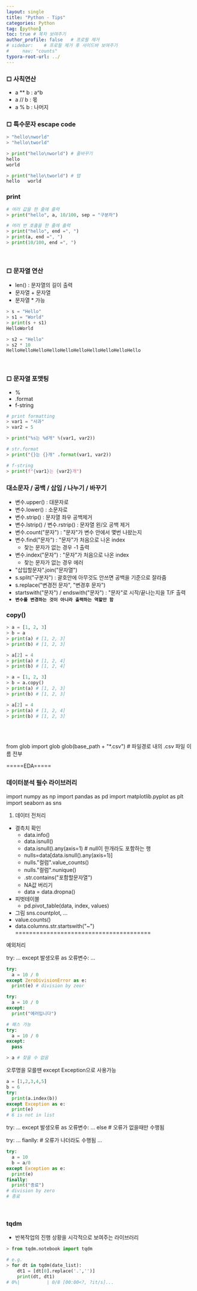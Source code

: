 ```yaml
---
layout: single
title: "Python - Tips"
categories: Python
tag: [python]
toc: true # 목차 보여주기
author_profile: false   # 프로필 제거
# sidebar:    # 프로필 제거 후 사이드바 보여주기
#     nav: "counts"
typora-root-url: ../
---
```


### □ 사칙연산
- a ** b : a^b
- a // b : 몫
- a % b : 나머지 

### □ 특수문자 escape code

```py
> "hello\nworld"
> "hello\tworld"

> print("hello\nworld") # 줄바꾸기
hello
world

> print("hello\tworld") # 탭
hello   world
```
### print

```py
# 여러 값을 한 줄에 출력
> print("hello", a, 10/100, sep = "구분자")

# 여러 번 호출을 한 줄에 출력
> print("hello", end =", ")
> print(a, end =", ")
> print(10/100, end =", ")

```
<br>

### □ 문자열 연산
- len() : 문자열의 길이 출력
- 문자열 + 문자열
- 문자열 * 가능

```py
> s = "Hello"
> s1 = "World"
> print(s + s1)
HelloWorld

> s2 = "Hello"
> s2 * 10
HelloHelloHelloHelloHelloHelloHelloHelloHelloHello
```

<br>

### □ 문자열 포맷팅
- %
- .format
- f-string

```py
# print formatting
> var1 = "사과"
> var2 = 5

> print("%s는 %d개" %(var1, var2))

# str.format
> print("{}는 {}개" .format(var1, var2))

# f-string
> print(f"{var1}는 {var2}개")
```

### 대소문자 / 공백 / 삽입 / 나누기 / 바꾸기
- 변수.upper() : 대문자로
- 변수.lower() : 소문자로
- 변수.strip() : 문자열 좌우 공백제거
- 변수.lstrip() / 변수.rstrip() : 문자열 왼/오 공백 제거
- 변수.count("문자") : "문자"가 변수 안에서 몇번 나왔는지
- 변수.find("문자") : "문자"가 처음으로 나온 index
  - 찾는 문자가 없는 경우 -1 출력
- 변수.index("문자") : "문자"가 처음으로 나온 index
  - 찾는 문자가 없는 경우 에러
- "삽입할문자".join("문자열")
- s.split("구분자") : 괄호안에 아무것도 안쓰면 공백을 기준으로 잘라줌
- s.replace("변경전 문자", "변경후 문자")
- startswith("문자") / endswith("문자") : "문자"로 시작/끝나는지을 T/F 출력
- **`변수를 변경하는 것이 아니라 출력하는 역할만 함`**

### copy()

```py
> a = [1, 2, 3]
> b = a
> print(a) # [1, 2, 3]
> print(b) # [1, 2, 3]

> a[2] = 4
> print(a) # [1, 2, 4]
> print(b) # [1, 2, 4]
```

```py
> a = [1, 2, 3]
> b = a.copy()
> print(a) # [1, 2, 3]
> print(b) # [1, 2, 3]

> a[2] = 4
> print(a) # [1, 2, 4]
> print(b) # [1, 2, 3]
```

<br>
<br>

from glob import glob
glob(base_path + "*.csv") # 파일경로 내의 .csv 파일 이름 전부

=====EDA=====

### 데이터분석 필수 라이브러리
import numpy as np
import pandas as pd
import matplotlib.pyplot as plt
import seaborn as sns

1. 데이터 전처리
- 결측치 확인
  - data.info()
  - data.isnull()
  - data.isnull().any(axis=1) # null이 한개라도 포함하는 행
  - nulls=data[data.isnull().any(axis=1)]
  - nulls."컬럼".value_counts()
  - nulls."컬럼".nunique()
  - .str.contains("포함할문자열")
  - NA값 버리기
  - data = data.dropna()
- 피벗테이블
  - pd.pivot_table(data, index, values)
- 그림 sns.countplot, ...
- value.counts()
- data.columns.str.startswith("~")
=======================================

예외처리

try:
 ...
except 발생오류 as 오류변수:
...

```py
try:
  a = 10 / 0
except ZeroDivisionError as e:
  print(e) # division by zeor

try:
  a = 10 / 0
except:
  print("에러입니다")

# 패스 가능
try:
  a = 10 / 0
except:
  pass

> a # 찾을 수 없음
```

오루명을 모를땐 except Exception으로 사용가능

```py
a = [1,2,3,4,5]
b = 6
try:
  print(a.index(b))
except Exception as e:
  print(e)
# 6 is not in list
```

try:
 ...
except 발생오류 as 오류변수:
...
else # 오류가 없을때만 수행됨

try:
...
fianlly: # 오류가 나더라도 수행됨
...
```py
try:
  a = 10
  b = a/0
except Exception as e:
  print(e)
finally:
  print("종료")
# division by zero
# 종료
```

<br>

### tqdm
- 반복작업의 진행 상황을 시각적으로 보여주는 라이브러리

```py
> from tqdm.notebook import tqdm
```

```py
# e.g.
> for dt in tqdm(date_list):
    dt1 = [dt[0].replace('.','')]
    print(dt, dt1)
# 0%|          | 0/8 [00:00<?, ?it/s]...
```
